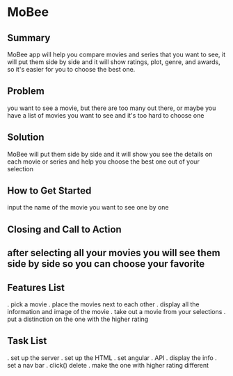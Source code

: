 # MoBee #

## Summary ##
  MoBee app will help you compare movies and series that you want to see, it will put them side by side and it will show ratings, plot, genre, and awards, so it's easier for you to choose the best one.   

## Problem ##
  you want to see a movie, but there are too many out there, or maybe you have a list of movies you want to see and it's too hard to choose one

## Solution ##
  MoBee will put them side by side and it will show you see the details on each movie or series and help you choose the best one out of your selection 

## How to Get Started ##
  input the name of the movie you want to see one by one 

## Closing and Call to Action ##
after selecting all your movies you will see them side by side so you can choose your favorite 
----

## Features List ##
  . pick a movie
  . place the movies next to each other
  . display all the information and image of the movie
  . take out a movie from your selections
  . put a distinction on the one with the higher rating

## Task List ##
  . set up the server 
  . set up the HTML
  . set angular
  . API
  . display the info
  . set a nav bar
  . click() delete
  . make the one with higher rating different

